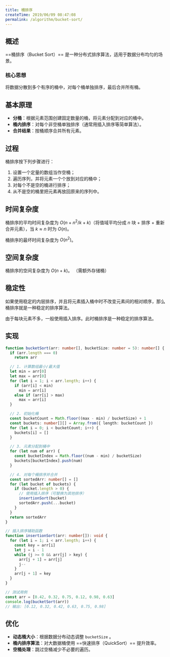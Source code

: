 ```yaml
---
title: 桶排序
createTime: 2019/06/09 08:47:08
permalink: /algorithm/bucket-sort/
---
```


## 概述

==桶排序（Bucket Sort）== 是一种分布式排序算法，适用于数据分布均匀的场景。

### 核心思想

将数据分散到多个有序的桶中，对每个桶单独排序，最后合并所有桶。

## 基本原理

- **分桶**：根据元素范围创建固定数量的桶，将元素分配到对应的桶中。
- **桶内排序**：对每个非空桶单独排序（通常用插入排序等简单算法）。
- **合并结果**：按桶顺序合并所有元素。

## 过程

桶排序按下列步骤进行：

1. 设置一个定量的数组当作空桶；
2. 遍历序列，并将元素一个个放到对应的桶中；
3. 对每个不是空的桶进行排序；
4. 从不是空的桶里把元素再放回原来的序列中。

## 时间复杂度

桶排序的平均时间复杂度为 $O(n + n^2/k + k)$（将值域平均分成 $n$ 块 + 排序 + 重新合并元素），当 $k\approx n$ 时为 $O(n)$。

桶排序的最坏时间复杂度为 $O(n^2)$。

## 空间复杂度

桶排序的空间复杂度为 $O(n + k)$。 （需额外存储桶）

## 稳定性

如果使用稳定的内层排序，并且将元素插入桶中时不改变元素间的相对顺序，那么桶排序就是一种稳定的排序算法。

由于每块元素不多，一般使用插入排序。此时桶排序是一种稳定的排序算法。

## 实现

```ts
function bucketSort(arr: number[], bucketSize: number = 5): number[] {
  if (arr.length === 0)
    return arr

  // 1. 计算数组最小/最大值
  let min = arr[0]
  let max = arr[0]
  for (let i = 1; i < arr.length; i++) {
    if (arr[i] < min)
      min = arr[i]
    else if (arr[i] > max)
      max = arr[i]
  }

  // 2. 初始化桶
  const bucketCount = Math.floor((max - min) / bucketSize) + 1
  const buckets: number[][] = Array.from({ length: bucketCount })
  for (let i = 0; i < bucketCount; i++) {
    buckets[i] = []
  }

  // 3. 元素分配到桶中
  for (let num of arr) {
    const bucketIndex = Math.floor((num - min) / bucketSize)
    buckets[bucketIndex].push(num)
  }

  // 4. 对每个桶排序并合并
  const sortedArr: number[] = []
  for (let bucket of buckets) {
    if (bucket.length > 0) {
      // 使用插入排序（可替换为其他排序）
      insertionSort(bucket)
      sortedArr.push(...bucket)
    }
  }
  return sortedArr
}

// 插入排序辅助函数
function insertionSort(arr: number[]): void {
  for (let i = 1; i < arr.length; i++) {
    const key = arr[i]
    let j = i - 1
    while (j >= 0 && arr[j] > key) {
      arr[j + 1] = arr[j]
      j--
    }
    arr[j + 1] = key
  }
}

// 测试用例
const arr = [0.42, 0.32, 0.75, 0.12, 0.98, 0.63]
console.log(bucketSort(arr))
// 输出: [0.12, 0.32, 0.42, 0.63, 0.75, 0.98]
```

## 优化

- **动态桶大小**：根据数据分布动态调整 `bucketSize` 。
- **桶内排序算法**：对大数据桶使用 ==快速排序（QuickSort）== 提升效率。
- **空桶处理**：跳过空桶减少不必要的遍历。
